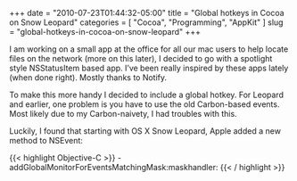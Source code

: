 +++
date = "2010-07-23T01:44:32-05:00"
title = "Global hotkeys in Cocoa on Snow Leopard"
categories = [
  "Cocoa",
  "Programming",
  "AppKit"
]
slug = "global-hotkeys-in-cocoa-on-snow-leopard"
+++

I am working on a small app at the office for all our mac users to help locate files on the network (more on this later), I decided to go with a spotlight style NSStatusItem based app. I’ve been really inspired by these apps lately (when done right). Mostly thanks to Notify.

To make this more handy I decided to include a global hotkey. For Leopard and earlier, one problem is you have to use the old Carbon-based events. Most likely due to my Carbon-naivety, I had troubles with this.

Luckily, I found that starting with OS X Snow Leopard, Apple added a new method to NSEvent:

{{< highlight Objective-C >}}
 -addGlobalMonitorForEventsMatchingMask:maskhandler:
{{< / highlight >}}

